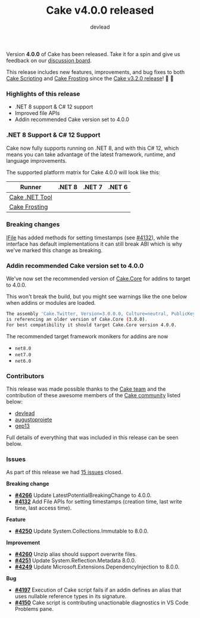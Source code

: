 ﻿---
title: Cake v4.0.0 released
category: Release Notes
author: devlead
releaseName: 4.0.0
---

Version **4.0.0** of Cake has been released. Take it for a spin and give us feedback on our [discussion board](https://github.com/orgs/cake-build/discussions/4270).

This release includes new features, improvements, and bug fixes to both [Cake Scripting](/docs/running-builds/runners/dotnet-tool) and [Cake Frosting](/docs/running-builds/runners/cake-frosting) since the [Cake v3.2.0 release](/blog/2023/11/cake-v3.2.0-released)! 🚀 🍰

### Highlights of this release

- .NET 8 support & C# 12 support
- Improved file APIs
- Addin recommended Cake version set to 4.0.0


### .NET 8 Support & C# 12 Support

Cake now fully supports running on .NET 8, and with this C# 12, which means you can take advantage of the latest framework, runtime, and language improvements.

The supported platform matrix for Cake 4.0.0 will look like this:

| Runner                           | .NET 8                                                | .NET 7                                                | .NET 6                                                |
| -------------------------------- |:-----------------------------------------------------:|:-----------------------------------------------------:|:-----------------------------------------------------:|
| [Cake .NET Tool]                 | <i class="fa-solid fa-check" style="color:green"></i> | <i class="fa-solid fa-check" style="color:green"></i> | <i class="fa-solid fa-check" style="color:green"></i> |
| [Cake Frosting]                  | <i class="fa-solid fa-check" style="color:green"></i> | <i class="fa-solid fa-check" style="color:green"></i> | <i class="fa-solid fa-check" style="color:green"></i> |

### Breaking changes

[IFile](/api/Cake.Core.IO/IFile/) has added methods for setting timestamps (see [#4132](https://github.com/cake-build/cake/issues/4132)), while the interface has default implementations it can still break ABI which is why we've marked this change as breaking.

### Addin recommended Cake version set to 4.0.0

We've now set the recommended version of [Cake.Core](https://www.nuget.org/packages/Cake.Core) for addins to target to 4.0.0.

This won't break the build, but you might see warnings like the one below when addins or modules are loaded.

```bash
The assembly 'Cake.Twitter, Version=3.0.0.0, Culture=neutral, PublicKeyToken=null'
is referencing an older version of Cake.Core (3.0.0).
For best compatibility it should target Cake.Core version 4.0.0.
```

The recommended target framework monikers for addins are now

- `net8.0`
- `net7.0`
- `net6.0`

### Contributors

This release was made possible thanks to the [Cake team](/docs/team/) and the contribution of these awesome members of the [Cake community](/community/thanks/) listed below:

- [devlead](https://github.com/devlead)
- [augustoproiete](https://github.com/augustoproiete)
- [gep13](https://github.com/gep13)

Full details of everything that was included in this release can be seen below.

<!--excerpt-->

### Issues

As part of this release we had [15 issues](https://github.com/cake-build/cake/milestone/89?closed=1) closed.

__Breaking change__

- [__#4266__](https://github.com/cake-build/cake/issues/4266) Update LatestPotentialBreakingChange to 4.0.0.
- [__#4132__](https://github.com/cake-build/cake/issues/4132) Add File APIs for setting timestamps (creation time, last write time, last access time).

__Feature__

- [__#4250__](https://github.com/cake-build/cake/issues/4250) Update System.Collections.Immutable to 8.0.0.

__Improvement__

- [__#4260__](https://github.com/cake-build/cake/issues/4260) Unzip alias should support overwrite files.
- [__#4251__](https://github.com/cake-build/cake/issues/4251) Update System.Reflection.Metadata 8.0.0.
- [__#4249__](https://github.com/cake-build/cake/issues/4249) Update Microsoft.Extensions.DependencyInjection to 8.0.0.

__Bug__

- [__#4197__](https://github.com/cake-build/cake/issues/4197) Execution of Cake script fails if an addin defines an alias that uses nullable reference types in its signature.
- [__#4150__](https://github.com/cake-build/cake/issues/4150) Cake script is contributing unactionable diagnostics in VS Code Problems pane.

[Cake .NET Tool]: /docs/running-builds/runners/dotnet-tool
[Cake Frosting]: /docs/running-builds/runners/cake-frosting

